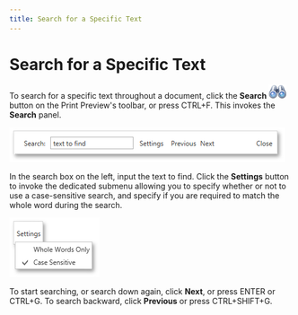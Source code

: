```yaml
---
title: Search for a Specific Text
---
```

# Search for a Specific Text
To search for a specific text throughout a document, click the **Search** ![WPFDesigner_PreviewToolbar_Search](../../../../images/Img120179.png) button on the Print Preview's toolbar, or press CTRL+F. This invokes the **Search** panel.

![WPFDesigner_SearchPanel](../../../../images/Img120301.png)
 

In the search box on the left, input the text to find. Click the **Settings** button to invoke the dedicated submenu allowing you to specify whether or not to use a case-sensitive search, and specify if you are required to match the whole word during the search.

![WPFDesigner_SearchPanelSettings](../../../../images/Img120302.png)

To start searching, or search down again, click **Next**, or press ENTER or CTRL+G. To search backward, click **Previous** or press CTRL+SHIFT+G.